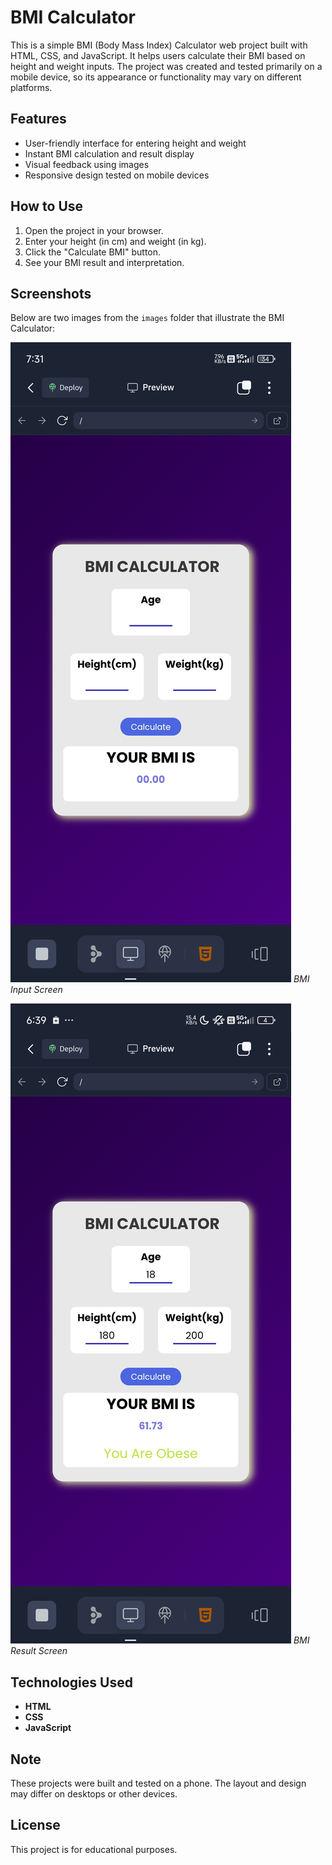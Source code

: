 # BMI Calculator

This is a simple BMI (Body Mass Index) Calculator web project built with HTML, CSS, and JavaScript. It helps users calculate their BMI based on height and weight inputs. The project was created and tested primarily on a mobile device, so its appearance or functionality may vary on different platforms.

## Features

- User-friendly interface for entering height and weight
- Instant BMI calculation and result display
- Visual feedback using images
- Responsive design tested on mobile devices

## How to Use

1. Open the project in your browser.
2. Enter your height (in cm) and weight (in kg).
3. Click the "Calculate BMI" button.
4. See your BMI result and interpretation.

## Screenshots

Below are two images from the `images` folder that illustrate the BMI Calculator:

![BMI Calculator Input](images/bmi.jpg)
*BMI Input Screen*

![BMI Calculator Result](images/bmi2.jpg)
*BMI Result Screen*

## Technologies Used

- **HTML**
- **CSS**
- **JavaScript**

## Note

These projects were built and tested on a phone. The layout and design may differ on desktops or other devices.

## License

This project is for educational purposes.

